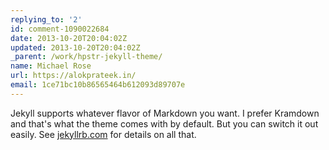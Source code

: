 ```yaml
---
replying_to: '2'
id: comment-1090022684
date: 2013-10-20T20:04:02Z
updated: 2013-10-20T20:04:02Z
_parent: /work/hpstr-jekyll-theme/
name: Michael Rose
url: https://alokprateek.in/
email: 1ce71bc10b86565464b612093d89707e
---
```


Jekyll supports whatever flavor of Markdown you want. I prefer Kramdown and
that's what the theme comes with by default. But you can switch it out easily.
See [jekyllrb.com](http://jekyllrb.com) for details on all that.
